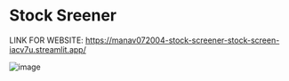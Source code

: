 # Stock Sreener

LINK FOR WEBSITE:  https://manav072004-stock-screener-stock-screen-iacv7u.streamlit.app/
 
![image](https://github.com/manav072004/Stock_screener/assets/110050048/7aaaae74-73cb-4c55-9783-94f9f290e928)
